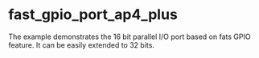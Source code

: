 # fast_gpio_port_ap4_plus

The example demonstrates the 16 bit parallel I/O port based on fats GPIO feature. It can be easily extended to 32 bits. 
